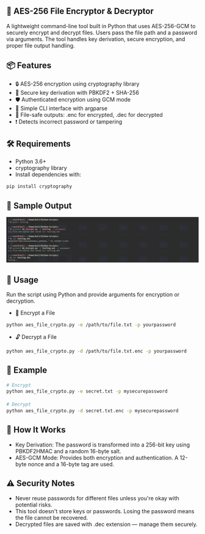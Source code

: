 ## 🔐 AES-256 File Encryptor & Decryptor

A lightweight command-line tool built in Python that uses AES-256-GCM to securely encrypt and decrypt files. Users pass the file path and a password via arguments. The tool handles key derivation, secure encryption, and proper file output handling.

## 📦 Features

 - 🔒 AES-256 encryption using cryptography library  
 - 🔑 Secure key derivation with PBKDF2 + SHA-256  
 - 🛡️ Authenticated encryption using GCM mode  
 - 🧭 Simple CLI interface with argparse  
 - 📁 File-safe outputs: .enc for encrypted, .dec for decrypted  
 - ❗ Detects incorrect password or tampering

## 🛠️ Requirements

 - Python 3.6+  
 - cryptography library  
 - Install dependencies with:  
```bash
pip install cryptography
```
## 🧪 Sample Output

![o/p](images/Screenshot_2025-06-11_01_54_13.png)

## 🚀 Usage

Run the script using Python and provide arguments for encryption or decryption.

- 🔐 Encrypt a File  
```bash
python aes_file_crypto.py -e /path/to/file.txt -p yourpassword
```

- 🔓 Decrypt a File  
```bash
python aes_file_crypto.py -d /path/to/file.txt.enc -p yourpassword
```

## 🧪 Example

```bash
# Encrypt
python aes_file_crypto.py -e secret.txt -p mysecurepassword

# Decrypt
python aes_file_crypto.py -d secret.txt.enc -p mysecurepassword
```

## 🧠 How It Works

 - Key Derivation: The password is transformed into a 256-bit key using PBKDF2HMAC and a random 16-byte salt.  
 - AES-GCM Mode: Provides both encryption and authentication. A 12-byte nonce and a 16-byte tag are used.

## ⚠️ Security Notes

 - Never reuse passwords for different files unless you're okay with potential risks.  
 - This tool doesn't store keys or passwords. Losing the password means the file cannot be recovered.  
 - Decrypted files are saved with .dec extension — manage them securely.
